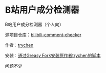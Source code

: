 <!--
 * @Author: Meguri Ichinose
 * @Date: 2022-09-13 13:04:06
 * @Description: 
-->
# B站用户成分检测器
B站用户成分检测器（个人向）

源项目仓库：[bilibili-comment-checker](https://github.com/trychen/bilibili-comment-checker)

作者：[trychen](https://greasyfork.org/zh-CN/users/323392-trychen)

安装：[通过Greasy Fork安装原作者trychen的脚本](https://greasyfork.org/zh-CN/scripts/451164-b%E7%AB%99%E6%88%90%E5%88%86%E6%A3%80%E6%B5%8B%E5%99%A8)

问题不少
